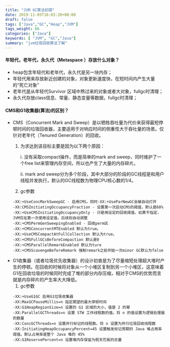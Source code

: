 ```yaml
---
title: "JVM GC算法初探"
date: 2019-11-05T16:03:20+08:00
draft: false
tags: ["Java","GC","Heap","JVM"]
tags_weight: 66
categories: ["Java"]
keywords: [ "JVM", "GC","Java"]
summary: "jvm垃圾回收算法了解"
---
```


#### 年轻代，老年代，永久代（Metaspace ）存放什么对象？
* heap包含年轻代和老年代，永久代是另一块内存；
* 年轻代用来存放新近创建的对象，对象更新速度快，在短时间内产生大量的“死亡对象”
* 老年代是从年轻代Survivor 区域中熬过来的对象或者大对象，fullgc时清理；
* 永久代存放class信息、常量、静态变量等数据，fullgc时清理；

#### CMS和G1收集器(算法)的区别？
* CMS（Concurrent Mark and Sweep）是以牺牲吞吐量为代价来获得最短停顿时间的垃圾回收器，主要适用于对响应时间的侧重性大于吞吐量的场景。仅针对老年代（Tenured Generation）的回收。
    1. 为求达到该目标主要是因为以下两个原因：
    
        i.  没有采取compact操作，而是简单的mark and sweep，同时维护了一个free list来管理内存空间，所以也产生了大量的内存碎片。
        
        ii. mark and sweep分为多个阶段，其中大部分的阶段的GC线程是和用户线程并发执行，默认的GC线程数为物理CPU核心数的1/4。
    2. gc参数
  ```
  -XX:+UseConcMarkSweepGC - 启用CMS，同时-XX:+UseParNewGC会被自动打开
  -XX:CMSInitiatingOccupancyFraction - 设置第一次启动CMS的阈值，默认是68%
  -XX:+UseCMSInitiatingOccupancyOnly - 只是用设定的回收阈值，如果不指定，JVM仅在第一次使用设定值，后续则自动调整
  -XX:+CMSPermGenSweepingEnabled - 回收perm区
  -XX:+CMSConcurrentMTEnabled 默认为true。
  -XX:+UseCMSCompactAtFullCollection 默认为true。
  -XX:+CMSFullGCsBeforeCompaction 默认是0
  -XX:+CMSParallelRemarkEnabled 默认为ture
  -XX:+CMSScavengeBeforeRemark 强制remark之前开始一次minor GC默认为false
  ```
* G1收集器（或者垃圾优先收集器）的设计初衷是为了尽量缩短处理超大堆时产生的停顿。在回收的时候将对象从一个小堆区复制到另一个小堆区，这意味着G1在回收垃圾的时候同时完成了堆的部分内存压缩，相对于CMS的优势而言就是内存碎片的产生率大大降低。
  1. gc参数
  ```
  -XX:+UseG1GC 启用G1垃圾收集器
  -XX:MaxGCPauseMillis=n 指定期望的最大停顿时间
  -XX:G1HeapRegionSize=n 设置的 G1 区域的大小，值是 2 的幂
  -XX:ParallelGCThreads=n 设置 STW 工作线程数的值。将 n 的值设置为逻辑处理器的数量
  -XX:ConcGCThreads=n 设置并行标记的线程数。将 n 设置为并行垃圾回收线程数 
  -XX:InitiatingHeapOccupancyPercent=45 设置触发标记周期的 Java 堆占用率阈值。默认占用率是整个 Java 堆的 45%
  -XX:G1ReservePercent=n 设置堆内存保留为假天花板的总量
  ```